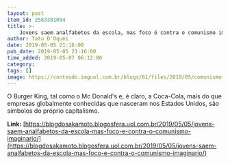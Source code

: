 ```yaml
---
layout: post
item_id: 2583381094
title: >-
    Jovens saem analfabetos da escola, mas foco é contra o comunismo imaginário
author: Tatu D'Oquei
date: 2019-05-05 21:16:00
pub_date: 2019-05-05 21:16:00
time_added: 2019-05-07 06:12:06
category: 
tags: []
image: https://conteudo.imguol.com.br/blogs/61/files/2019/05/comunismo-615x300.jpg
---
```


O Burger King, tal como o Mc Donald's e, é claro, a Coca-Cola, mais do que empresas globalmente conhecidas que nasceram nos Estados Unidos, são símbolos do próprio capitalismo.

**Link:** [https://blogdosakamoto.blogosfera.uol.com.br/2019/05/05/jovens-saem-analfabetos-da-escola-mas-foco-e-contra-o-comunismo-imaginario/](https://blogdosakamoto.blogosfera.uol.com.br/2019/05/05/jovens-saem-analfabetos-da-escola-mas-foco-e-contra-o-comunismo-imaginario/)


